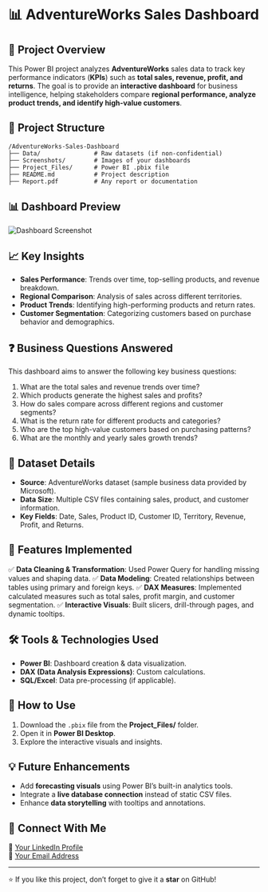 # 📊 AdventureWorks Sales Dashboard

## 📌 Project Overview
This Power BI project analyzes **AdventureWorks** sales data to track key performance indicators (**KPIs**) such as **total sales, revenue, profit, and returns**. The goal is to provide an **interactive dashboard** for business intelligence, helping stakeholders compare **regional performance, analyze product trends, and identify high-value customers**.

## 📂 Project Structure
```
/AdventureWorks-Sales-Dashboard
├── Data/               # Raw datasets (if non-confidential)
├── Screenshots/        # Images of your dashboards
├── Project_Files/      # Power BI .pbix file
├── README.md           # Project description
├── Report.pdf          # Any report or documentation
```

## 📊 Dashboard Preview
![Dashboard Screenshot](Screenshots/dashboard_preview.png)

## 📈 Key Insights
- **Sales Performance**: Trends over time, top-selling products, and revenue breakdown.
- **Regional Comparison**: Analysis of sales across different territories.
- **Product Trends**: Identifying high-performing products and return rates.
- **Customer Segmentation**: Categorizing customers based on purchase behavior and demographics.

## ❓ Business Questions Answered
This dashboard aims to answer the following key business questions:
1. What are the total sales and revenue trends over time?
2. Which products generate the highest sales and profits?
3. How do sales compare across different regions and customer segments?
4. What is the return rate for different products and categories?
5. Who are the top high-value customers based on purchasing patterns?
6. What are the monthly and yearly sales growth trends?

## 🔗 Dataset Details
- **Source**: AdventureWorks dataset (sample business data provided by Microsoft).
- **Data Size**: Multiple CSV files containing sales, product, and customer information.
- **Key Fields**: Date, Sales, Product ID, Customer ID, Territory, Revenue, Profit, and Returns.

## 🚀 Features Implemented
✅ **Data Cleaning & Transformation**: Used Power Query for handling missing values and shaping data.
✅ **Data Modeling**: Created relationships between tables using primary and foreign keys.
✅ **DAX Measures**: Implemented calculated measures such as total sales, profit margin, and customer segmentation.
✅ **Interactive Visuals**: Built slicers, drill-through pages, and dynamic tooltips.

## 🛠️ Tools & Technologies Used
- **Power BI**: Dashboard creation & data visualization.
- **DAX (Data Analysis Expressions)**: Custom calculations.
- **SQL/Excel**: Data pre-processing (if applicable).

## 📜 How to Use
1. Download the `.pbix` file from the **Project_Files/** folder.
2. Open it in **Power BI Desktop**.
3. Explore the interactive visuals and insights.

## 💡 Future Enhancements
- Add **forecasting visuals** using Power BI’s built-in analytics tools.
- Integrate a **live database connection** instead of static CSV files.
- Enhance **data storytelling** with tooltips and annotations.

## 🤝 Connect With Me
🔗 [Your LinkedIn Profile](https://www.linkedin.com/in/your-profile/)  
📧 [Your Email Address](mailto:your-email@example.com)  

---

⭐ If you like this project, don’t forget to give it a **star** on GitHub!
